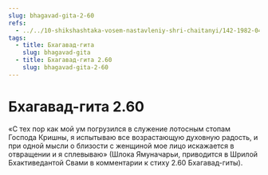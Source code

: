 ```yaml
---
slug: bhagavad-gita-2-60
refs:
  - ../../10-shikshashtaka-vosem-nastavleniy-shri-chaitanyi/142-1982-04-28-a-b-kommentarii-k-pyatomu-shestomu-sedmomu-i-vosmomu-stiham-shikshashtaki.md
tags:
  - title: Бхагавад-гита
    slug: bhagavad-gita
  - title: Бхагавад-гита 2.60
    slug: bhagavad-gita-2-60
---
```


# Бхагавад-гита 2.60

«С тех пор как мой ум погрузился в служение лотосным стопам Господа Кришны, я испытываю все возрастающую духовную радость, и при одной мысли о близости с женщиной мое лицо искажается в отвращении и я сплевываю» (Шлока Ямуначарьи, приводится в Шрилой Бхактиведантой Свами в комментарии к стиху 2.60 Бхагавад-гиты).

